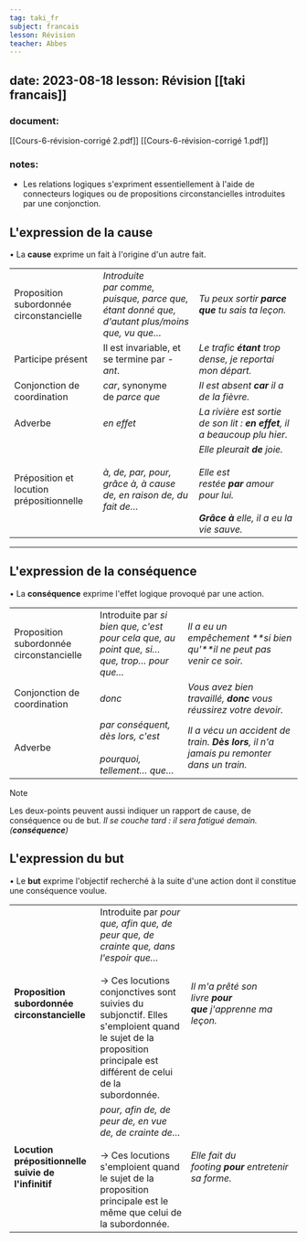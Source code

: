 ```yaml
---
tag: taki_fr
subject: francais
lesson: Révision 
teacher: Abbes
---
```


date: 2023-08-18
lesson: Révision
[[taki francais]]
---
### document:
[[Cours-6-révision-corrigé 2.pdf]]
[[Cours-6-révision-corrigé 1.pdf]]
### notes:
- Les relations logiques s'expriment essentiellement à l'aide de connecteurs logiques ou de propositions circonstancielles introduites par une conjonction.

## L'expression de la cause

• La **cause** exprime un fait à l'origine d'un autre fait.

|                                          |                                                                                                 |                                                                                                                                |
| ---------------------------------------- | ----------------------------------------------------------------------------------------------- | ------------------------------------------------------------------------------------------------------------------------------ |
| Proposition subordonnée circonstancielle | _Introduite par _comme, puisque, parce que, étant donné que, d'autant plus/moins que, vu que_…_ | _Tu peux sortir **parce que** tu sais ta leçon._                                                                               |
| Participe présent                        | Il est invariable, et se termine par _-ant_.                                                    | _Le trafic **étant** trop dense, je reportai mon départ._                                                                      |
| Conjonction de coordination              | _car_, synonyme de _parce que_                                                                  | _Il est absent **car** il a de la fièvre._                                                                                     |
| Adverbe                                  | _en effet_                                                                                      | _La rivière est sortie de son lit : **en effet**, il a beaucoup plu hier._                                                     |
| Préposition et locution prépositionnelle | _à, de, par, pour, grâce à, à cause de, en raison de, du fait de…_                              | _Elle pleurait **de** joie._<br><br>_Elle est restée **par** amour pour lui._<br><br>_**Grâce à** elle, il a eu la vie sauve._ |

---
## L'expression de la conséquence

• La **conséquence** exprime l'effet logique provoqué par une action.

|   |   |   |
|---|---|---|
|Proposition subordonnée circonstancielle|Introduite par _si bien que, c'est pour cela que, au point que, si… que, trop… pour que…_|_Il a eu un empêchement **si bien qu'**il ne peut pas venir ce soir._|
|Conjonction de coordination|_donc_|_Vous avez bien travaillé, **donc** vous réussirez votre devoir._|
|Adverbe|_par conséquent, dès lors, c'est_<br><br>_pourquoi, tellement… que…_|_Il a vécu un accident de train. **Dès lors**, il n'a jamais pu remonter dans un train._|

>[!note]
Les deux-points peuvent aussi indiquer un rapport de cause, de conséquence ou de but.
_Il se couche tard : il sera fatigué demain. (**conséquence**)_

## L'expression du but

• Le **but** exprime l'objectif recherché à la suite d'une action dont il constitue une conséquence voulue.

|   |   |   |
|---|---|---|
|**Proposition subordonnée circonstancielle**|Introduite par _pour que, afin que, de peur que, de crainte que, dans l'espoir que…_<br><br>→ Ces locutions conjonctives sont suivies du subjonctif. Elles s'emploient quand le sujet de la proposition principale est différent de celui de la subordonnée.|_Il m'a prêté son livre **pour que** j'apprenne ma leçon._|
|**Locution prépositionnelle suivie de l'infinitif**|_pour, afin de, de peur de, en vue de, de crainte de…_<br><br>→ Ces locutions s'emploient quand le sujet de la proposition principale est le même que celui de la subordonnée.|_Elle fait du footing **pour** entretenir sa forme._|